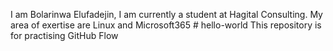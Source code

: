 I am Bolarinwa Elufadejin, I am currently a student at Hagital Consulting. My area of exertise are Linux and Microsoft365  # hello-world
This repository is for practising GitHub Flow 
